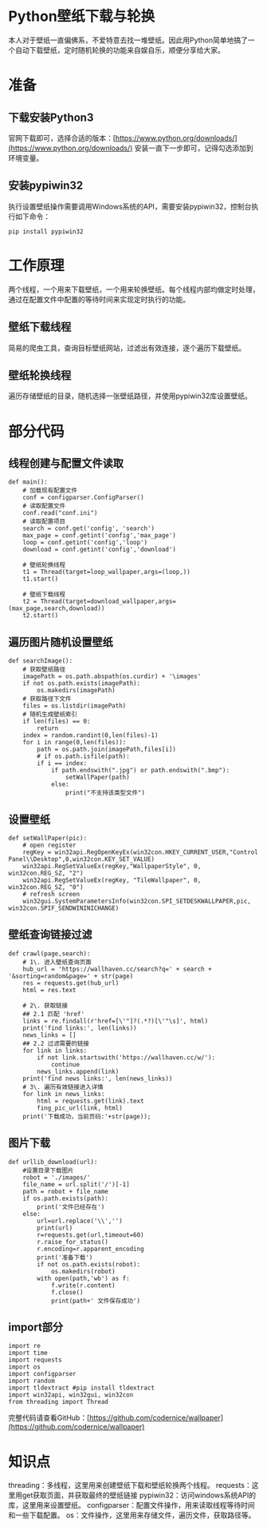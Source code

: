 ﻿# Python壁纸下载与轮换
本人对于壁纸一直偏佛系，不爱特意去找一堆壁纸。因此用Python简单地搞了一个自动下载壁纸，定时随机轮换的功能来自娱自乐，顺便分享给大家。
# 准备
## 下载安装Python3
官网下载即可，选择合适的版本：[https://www.python.org/downloads/](https://www.python.org/downloads/)
安装一直下一步即可，记得勾选添加到环境变量。
## 安装pypiwin32
执行设置壁纸操作需要调用Windows系统的API，需要安装pypiwin32，控制台执行如下命令：
```
pip install pypiwin32
```
# 工作原理
两个线程，一个用来下载壁纸，一个用来轮换壁纸。每个线程内部均做定时处理，通过在配置文件中配置的等待时间来实现定时执行的功能。
## 壁纸下载线程
简易的爬虫工具，查询目标壁纸网站，过滤出有效连接，逐个遍历下载壁纸。
## 壁纸轮换线程
遍历存储壁纸的目录，随机选择一张壁纸路径，并使用pypiwin32库设置壁纸。
# 部分代码
## 线程创建与配置文件读取
```
def main():
    # 加载现有配置文件
    conf = configparser.ConfigParser()
    # 读取配置文件
    conf.read("conf.ini")
    # 读取配置项目
    search = conf.get('config', 'search')
    max_page = conf.getint('config','max_page')
    loop = conf.getint('config','loop')
    download = conf.getint('config','download')
    
    # 壁纸轮换线程
    t1 = Thread(target=loop_wallpaper,args=(loop,))
    t1.start()

    # 壁纸下载线程
    t2 = Thread(target=download_wallpaper,args=(max_page,search,download))
    t2.start()
```
## 遍历图片随机设置壁纸
```
def searchImage():
    # 获取壁纸路径
    imagePath = os.path.abspath(os.curdir) + '\images'
    if not os.path.exists(imagePath):
        os.makedirs(imagePath)
    # 获取路径下文件
    files = os.listdir(imagePath)
    # 随机生成壁纸索引
    if len(files) == 0:
        return
    index = random.randint(0,len(files)-1)
    for i in range(0,len(files)):
        path = os.path.join(imagePath,files[i])
        # if os.path.isfile(path):
        if i == index:
            if path.endswith(".jpg") or path.endswith(".bmp"):
                setWallPaper(path)
            else:
                print("不支持该类型文件")
```
## 设置壁纸
```
def setWallPaper(pic):
    # open register
    regKey = win32api.RegOpenKeyEx(win32con.HKEY_CURRENT_USER,"Control Panel\\Desktop",0,win32con.KEY_SET_VALUE)
    win32api.RegSetValueEx(regKey,"WallpaperStyle", 0, win32con.REG_SZ, "2")
    win32api.RegSetValueEx(regKey, "TileWallpaper", 0, win32con.REG_SZ, "0")
    # refresh screen
    win32gui.SystemParametersInfo(win32con.SPI_SETDESKWALLPAPER,pic, win32con.SPIF_SENDWININICHANGE)
```
## 壁纸查询链接过滤
```
def crawl(page,search):
    # 1\. 进入壁纸查询页面
    hub_url = 'https://wallhaven.cc/search?q=' + search + '&sorting=random&page=' + str(page)
    res = requests.get(hub_url)
    html = res.text

    # 2\. 获取链接
    ## 2.1 匹配 'href'
    links = re.findall(r'href=[\'"]?(.*?)[\'"\s]', html)
    print('find links:', len(links))
    news_links = []
    ## 2.2 过滤需要的链接
    for link in links:
        if not link.startswith('https://wallhaven.cc/w/'):
            continue
        news_links.append(link)
    print('find news links:', len(news_links))
    # 3\. 遍历有效链接进入详情
    for link in news_links:
        html = requests.get(link).text
        fing_pic_url(link, html)
    print('下载成功，当前页码:'+str(page));
```
## 图片下载
```
def urllib_download(url):
    #设置目录下载图片
    robot = './images/'
    file_name = url.split('/')[-1]
    path = robot + file_name
    if os.path.exists(path):
        print('文件已经存在')
    else:
        url=url.replace('\\','')
        print(url)
        r=requests.get(url,timeout=60)
        r.raise_for_status()
        r.encoding=r.apparent_encoding
        print('准备下载')
        if not os.path.exists(robot):
            os.makedirs(robot)
        with open(path,'wb') as f:
            f.write(r.content)
            f.close()
            print(path+' 文件保存成功')
```
## import部分
```
import re
import time
import requests
import os
import configparser
import random
import tldextract #pip install tldextract
import win32api, win32gui, win32con
from threading import Thread
```
完整代码请查看GitHub：[https://github.com/codernice/wallpaper](https://github.com/codernice/wallpaper)
# 知识点
threading：多线程，这里用来创建壁纸下载和壁纸轮换两个线程。
requests：这里用get获取页面，并获取最终的壁纸链接
pypiwin32：访问windows系统API的库，这里用来设置壁纸。
configparser：配置文件操作，用来读取线程等待时间和一些下载配置。
os：文件操作，这里用来存储文件，遍历文件，获取路径等。